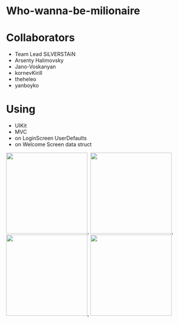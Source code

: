 # Who-wanna-be-milionaire

# Collaborators
- Team Lead SiLVERSTAiN
- Arsenty Halimovsky
- Jano-Voskanyan
- kornevKirill
- theheleo
- yanboyko

# Using
- UIKit
- MVC
- on LoginScreen UserDefaults
- on Welcome Screen data struct

<img width="220" src="https://user-images.githubusercontent.com/57324920/219273025-6af95162-e65b-49ac-a832-c1e517f50b90.png">,
<img width="220" src="https://user-images.githubusercontent.com/57324920/219273049-0a3224b0-1286-4fea-a091-1d296f752322.png">,
<img width="220" src="https://user-images.githubusercontent.com/57324920/219273106-f4fcaa96-537f-4146-b07e-271f46b93cc1.png">,
<img width="220" src="https://user-images.githubusercontent.com/57324920/219273127-50b12bb2-9308-487e-bcd7-78c79fe66a92.png">
